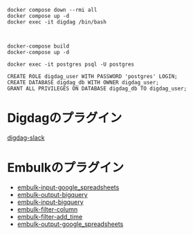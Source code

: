 ```
docker compose down --rmi all
docker compose up -d
docker exec -it digdag /bin/bash



docker-compose build
docker-compose up -d
```

```
docker exec -it postgres psql -U postgres

CREATE ROLE digdag_user WITH PASSWORD 'postgres' LOGIN;
CREATE DATABASE digdag_db WITH OWNER digdag_user;
GRANT ALL PRIVILEGES ON DATABASE digdag_db TO digdag_user;

```

# Digdagのプラグイン
[digdag-slack](https://github.com/szyn/digdag-slack)

# Embulkのプラグイン
- [embulk-input-google_spreadsheets](https://github.com/medjed/embulk-input-google_spreadsheets)
- [embulk-output-bigquery](https://github.com/embulk/embulk-output-bigquery)
- [embulk-input-bigquery](https://github.com/medjed/embulk-input-bigquery)
- [embulk-filter-column](https://github.com/embulk/embulk-filter-column)
- [embulk-filter-add_time](https://github.com/treasure-data/embulk-filter-add_time)
- [embulk-output-google_spreadsheets](https://github.com/kataring/embulk-output-google_spreadsheets)

